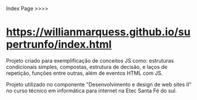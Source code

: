 Index Page >>>>
# https://willianmarquess.github.io/supertrunfo/index.html

Projeto criado para exemplificação de conceitos JS como: estruturas condicionais simples, compostas, estrutura de decisão, e laços de repetição,
funções entre outras, além de eventos HTML com JS.

Projeto utilizado no componente "Desenvolvimento e design de web sites II" no curso técnico em informática para internet na Etec
Santa Fé do sul.
